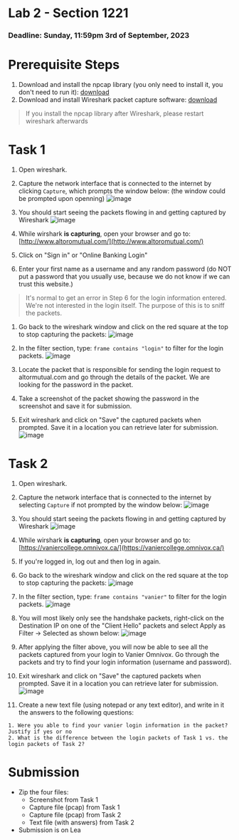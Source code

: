 # Lab 2 - Section 1221

### Deadline: Sunday, 11:59pm 3rd of September, 2023

# Prerequisite Steps
1. Download and install the npcap library (you only need to install it, you don't need to run it): [download](https://npcap.com/dist/npcap-1.76.exe)
1. Download and install Wireshark packet capture software: [download](https://www.wireshark.org/download.html)
> If you install the npcap library after Wireshark, please restart wireshark afterwards


# Task 1
1. Open wireshark.
1. Capture the network interface that is connected to the internet by clicking `Capture`, which prompts the window below: (the window could be prompted upon openning)
![image](../images/wireshark_1.jpg)

1. You should start seeing the packets flowing in and getting captured by Wireshark
![image](../images//wireshark_2.jpg)

1. While wirshark **is capturing**, open your browser and go to: [http://www.altoromutual.com/](http://www.altoromutual.com/)

1. Click on "Sign in" or "Online Banking Login"

1. Enter your first name as a username and any random password (do NOT put a password that you usually use, because we do not know if we can trust this website.)
> It's normal to get an error in Step 6 for the login information entered. We're not interested in the login itself. The purpose of this is to sniff the packets.

1. Go back to the wireshark window and click on the red square at the top to stop capturing the packets:
![image](../images/wireshark_2.jpg)

1. In the filter section, type: `frame contains "login"` to filter for the login packets.
![image](../images/wireshark_3.jpg)

1. Locate the packet that is responsible for sending the login request to altormutual.com and go through the details of the packet. We are looking for the password in the packet.

1. Take a screenshot of the packet showing the password in the screenshot and save it for submission.

1. Exit wireshark and click on "Save" the captured packets when prompted. Save it in a location you can retrieve later for submission.
![image](../images/wireshark_4.jpg)

# Task 2
1. Open wireshark.
1. Capture the network interface that is connected to the internet by selecting `Capture` if not prompted by the window below:
![image](../images/wireshark_1.jpg)

1. You should start seeing the packets flowing in and getting captured by Wireshark
![image](../images//wireshark_2.jpg)

1. While wirshark **is capturing**, open your browser and go to: [https://vaniercollege.omnivox.ca/](https://vaniercollege.omnivox.ca/)

1. If you're logged in, log out and then log in again.

1. Go back to the wireshark window and click on the red square at the top to stop capturing the packets:
![image](../images/wireshark_2.jpg)

1. In the filter section, type: `frame contains "vanier"` to filter for the login packets.
![image](../images/wireshark_3.jpg)

1. You will most likely only see the handshake packets, right-click on the Destination IP on one of the "Client Hello" packets and select Apply as Filter -> Selected as shown below:
![image](../images/wireshark_5.jpg)

1. After applying the filter above, you will now be able to see all the packets captured from your login to Vanier Omnivox. Go through the packets and try to find your login information (username and password).

1. Exit wireshark and click on "Save" the captured packets when prompted. Save it in a location you can retrieve later for submission.
![image](../images/wireshark_4.jpg)

1. Create a new text file (using notepad or any text editor), and write in it the answers to the following questions:  

```
1. Were you able to find your vanier login information in the packet? Justify if yes or no
2. What is the difference between the login packets of Task 1 vs. the login packets of Task 2?
```

# Submission
- Zip the four files:
    - Screenshot from Task 1
    - Capture file (pcap) from Task 1
    - Capture file (pcap) from Task 2
    - Text file (with answers) from Task 2
- Submission is on Lea

